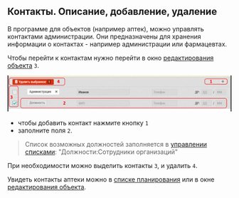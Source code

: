 ## Контакты. Описание, добавление, удаление

В программе для объектов (например аптек), можно управлять контактами администрации.
Они предназначены для хранения информации о контактах - например администрации или фармацевтах.

Чтобы перейти к контактам нужно перейти в окно [редактирования объекта](database-object-edit.html) `3`.

![](../images/database-object-contact.png)

- чтобы добавить контакт нажмите кнопку `1`
- заполните поля `2`. 

> Список возможных должностей заполняется в [управлении списками](database-dict.html): "Должности:Сотрудники организаций"

При необходимости можно выделить контакты `3`, и удалить `4`.

Увидеть контакты аптеки можно в [списке планирования](rep-planning-central-block-objects.html) или в окне [редактирования объекта](database-object-edit.html).
